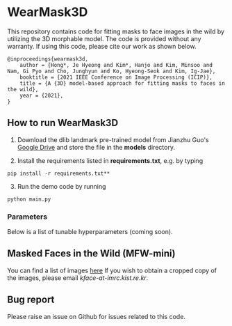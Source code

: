 # WearMask3D

This repository contains code for fitting masks to face images in the wild by utilizing the 3D morphable model. 
The code is provided without any warranty. If using this code, please cite our work as shown below.
```
@inproceedings{wearmask3d, 
    author = {Hong*, Je Hyeong and Kim*, Hanjo and Kim, Minsoo and Nam, Gi Pyo and Cho, Junghyun and Ko, Hyeong-Seok and Kim, Ig-Jae}, 
    booktitle = {2021 IEEE Conference on Image Processing (ICIP)}, 
    title = {A {3D} model-based approach for fitting masks to faces in the wild}, 
    year = {2021}, 
}
```

## How to run WearMask3D
1. Download the dlib landmark pre-trained model from Jianzhu Guo's [Google Drive](https://drive.google.com/file/d/1kxgOZSds1HuUIlvo5sRH3PJv377qZAkE/view)
and store the file in the **models** directory.

2. Install the requirements listed in **requirements.txt**, e.g. by typing
```
pip install -r requirements.txt**
```

3. Run the demo code by running
```
python main.py
```

### Parameters
Below is a list of tunable hyperparameters (coming soon).


## Masked Faces in the Wild (MFW-mini)
You can find a list of images [here](https://docs.google.com/spreadsheets/d/1iooymtDPA8k2KUbB5K1jnuay4Eq-aRK4Mo4FbxbARqg/edit?usp=sharing)
If you wish to obtain a cropped copy of the images, please email *kface-at-imrc.kist.re.kr*.

## Bug report
Please raise an issue on Github for issues related to this code.
